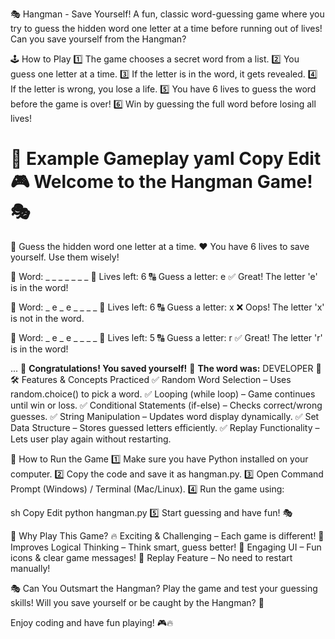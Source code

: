 🎭 Hangman - Save Yourself!
A fun, classic word-guessing game where you try to guess the hidden word one letter at a time before running out of lives! Can you save yourself from the Hangman?

🕹️ How to Play
1️⃣ The game chooses a secret word from a list.
2️⃣ You guess one letter at a time.
3️⃣ If the letter is in the word, it gets revealed.
4️⃣ If the letter is wrong, you lose a life.
5️⃣ You have 6 lives to guess the word before the game is over!
6️⃣ Win by guessing the full word before losing all lives!

🎯 Example Gameplay
yaml
Copy
Edit
🎮 Welcome to the Hangman Game! 🎭
========================================
🔎 Guess the hidden word one letter at a time.
❤️ You have 6 lives to save yourself. Use them wisely!

📝 Word: \_ \_ \_ \_ \_ \_ \_
💖 Lives left: 6
🔠 Guess a letter: e
✅ Great! The letter 'e' is in the word!

📝 Word: _ e _ e \_ \_ \_ \_
💖 Lives left: 6
🔠 Guess a letter: x
❌ Oops! The letter 'x' is not in the word.

📝 Word: _ e _ e \_ \_ \_ \_
💖 Lives left: 5
🔠 Guess a letter: r
✅ Great! The letter 'r' is in the word!

...
🎉 **Congratulations! You saved yourself!**
🎯 **The word was:** DEVELOPER 🎯
🛠️ Features & Concepts Practiced
✅ Random Word Selection – Uses random.choice() to pick a word.
✅ Looping (while loop) – Game continues until win or loss.
✅ Conditional Statements (if-else) – Checks correct/wrong guesses.
✅ String Manipulation – Updates word display dynamically.
✅ Set Data Structure – Stores guessed letters efficiently.
✅ Replay Functionality – Lets user play again without restarting.

🚀 How to Run the Game
1️⃣ Make sure you have Python installed on your computer.
2️⃣ Copy the code and save it as hangman.py.
3️⃣ Open Command Prompt (Windows) / Terminal (Mac/Linux).
4️⃣ Run the game using:

sh
Copy
Edit
python hangman.py
5️⃣ Start guessing and have fun! 🎭

🎯 Why Play This Game?
🔥 Exciting & Challenging – Each game is different!
🧠 Improves Logical Thinking – Think smart, guess better!
🎨 Engaging UI – Fun icons & clear game messages!
🔄 Replay Feature – No need to restart manually!

🎭 Can You Outsmart the Hangman?
Play the game and test your guessing skills! Will you save yourself or be caught by the Hangman? 🤔

Enjoy coding and have fun playing! 🎮🔥
